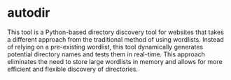 # autodir

This tool is a Python-based directory discovery tool for websites that takes a different approach from the traditional method of using wordlists. Instead of relying on a pre-existing wordlist, this tool dynamically generates potential directory names and tests them in real-time. This approach eliminates the need to store large wordlists in memory and allows for more efficient and flexible discovery of directories.
